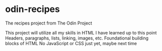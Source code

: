 # odin-recipes
The recipes project from The Odin Project

This project will utilize all my skills in HTML I have learned up to this point
Headers, paragraphs, lists, linking, images, etc. Foundational building blocks of HTML
No JavaScript or CSS just yet, maybe next time
